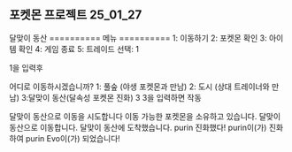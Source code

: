 ## 포켓몬 프로젝트 25_01_27

달맞이 동산
========== 메뉴 ==========
1: 이동하기
2: 포켓몬 확인
3: 아이템 확인
4: 게임 종료
5: 트레이드
선택: 1

1을 입력후

어디로 이동하시겠습니까?
1: 풀숲 (야생 포켓몬과 만남)
2: 도시 (상대 트레이너와 만남)
3:달맞이 동산(달속성 포켓몬 진화)
3
3을 입력하면 작동

달맞이 동산으로 이동을 시도합니다
이동 가능한 포켓몬을 소유하고 있습니다. 달맞이 동산으로 이동합니다.
달맞이 동산에 도착했습니다.
purin 진화했다!
purin이(가) 진화하여 purin Evo이(가) 되었습니다!


